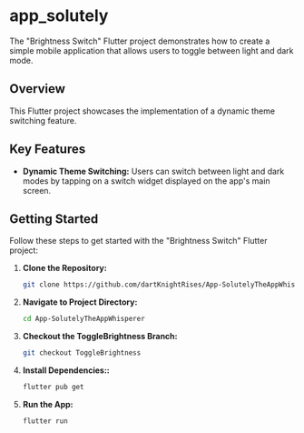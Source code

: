 # app_solutely

The "Brightness Switch" Flutter project demonstrates how to create a simple mobile application that allows users to toggle between light and dark mode.

## Overview

This Flutter project showcases the implementation of a dynamic theme switching feature.
## Key Features

- **Dynamic Theme Switching:** Users can switch between light and dark modes by tapping on a switch widget displayed on the app's main screen.


## Getting Started

Follow these steps to get started with the "Brightness Switch" Flutter project:

1. **Clone the Repository:**
   ```bash
   git clone https://github.com/dartKnightRises/App-SolutelyTheAppWhisperer.git

2. **Navigate to Project Directory:**
   ```bash
   cd App-SolutelyTheAppWhisperer

3. **Checkout the ToggleBrightness Branch:**
   ```bash
   git checkout ToggleBrightness

4. **Install Dependencies::**
   ```bash
   flutter pub get

5. **Run the App:**
   ```bash
   flutter run

   

